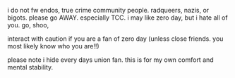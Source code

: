 i do not fw endos, true crime community people. radqueers, nazis, or bigots. please go AWAY. especially TCC. i may like zero day, but i hate all of you. go, shoo,

interact with caution if you are a fan of zero day (unless close friends. you most likely know who you are!!)

please note i hide every days union fan. this is for my own comfort and mental stability.

